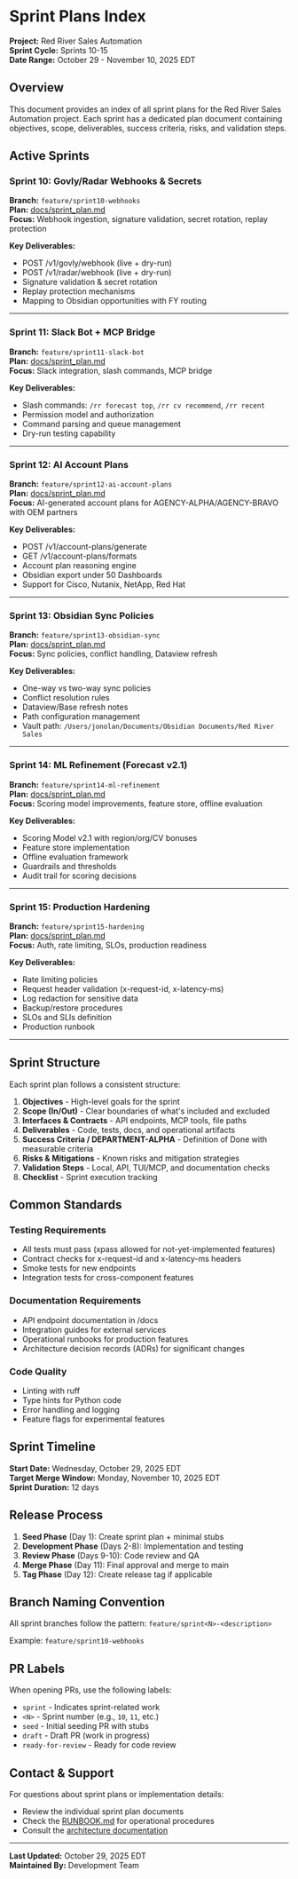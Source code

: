# Sprint Plans Index

**Project:** Red River Sales Automation  
**Sprint Cycle:** Sprints 10-15  
**Date Range:** October 29 - November 10, 2025 EDT

## Overview

This document provides an index of all sprint plans for the Red River Sales Automation project. Each sprint has a dedicated plan document containing objectives, scope, deliverables, success criteria, risks, and validation steps.

## Active Sprints

### Sprint 10: Govly/Radar Webhooks & Secrets
**Branch:** `feature/sprint10-webhooks`  
**Plan:** [docs/sprint_plan.md](../feature/sprint10-webhooks/docs/sprint_plan.md)  
**Focus:** Webhook ingestion, signature validation, secret rotation, replay protection

**Key Deliverables:**
- POST /v1/govly/webhook (live + dry-run)
- POST /v1/radar/webhook (live + dry-run)
- Signature validation & secret rotation
- Replay protection mechanisms
- Mapping to Obsidian opportunities with FY routing

---

### Sprint 11: Slack Bot + MCP Bridge
**Branch:** `feature/sprint11-slack-bot`  
**Plan:** [docs/sprint_plan.md](../feature/sprint11-slack-bot/docs/sprint_plan.md)  
**Focus:** Slack integration, slash commands, MCP bridge

**Key Deliverables:**
- Slash commands: `/rr forecast top`, `/rr cv recommend`, `/rr recent`
- Permission model and authorization
- Command parsing and queue management
- Dry-run testing capability

---

### Sprint 12: AI Account Plans
**Branch:** `feature/sprint12-ai-account-plans`  
**Plan:** [docs/sprint_plan.md](../feature/sprint12-ai-account-plans/docs/sprint_plan.md)  
**Focus:** AI-generated account plans for AGENCY-ALPHA/AGENCY-BRAVO with OEM partners

**Key Deliverables:**
- POST /v1/account-plans/generate
- GET /v1/account-plans/formats
- Account plan reasoning engine
- Obsidian export under 50 Dashboards
- Support for Cisco, Nutanix, NetApp, Red Hat

---

### Sprint 13: Obsidian Sync Policies
**Branch:** `feature/sprint13-obsidian-sync`  
**Plan:** [docs/sprint_plan.md](../feature/sprint13-obsidian-sync/docs/sprint_plan.md)  
**Focus:** Sync policies, conflict handling, Dataview refresh

**Key Deliverables:**
- One-way vs two-way sync policies
- Conflict resolution rules
- Dataview/Base refresh notes
- Path configuration management
- Vault path: `/Users/jonolan/Documents/Obsidian Documents/Red River Sales`

---

### Sprint 14: ML Refinement (Forecast v2.1)
**Branch:** `feature/sprint14-ml-refinement`  
**Plan:** [docs/sprint_plan.md](../feature/sprint14-ml-refinement/docs/sprint_plan.md)  
**Focus:** Scoring model improvements, feature store, offline evaluation

**Key Deliverables:**
- Scoring Model v2.1 with region/org/CV bonuses
- Feature store implementation
- Offline evaluation framework
- Guardrails and thresholds
- Audit trail for scoring decisions

---

### Sprint 15: Production Hardening
**Branch:** `feature/sprint15-hardening`  
**Plan:** [docs/sprint_plan.md](../feature/sprint15-hardening/docs/sprint_plan.md)  
**Focus:** Auth, rate limiting, SLOs, production readiness

**Key Deliverables:**
- Rate limiting policies
- Request header validation (x-request-id, x-latency-ms)
- Log redaction for sensitive data
- Backup/restore procedures
- SLOs and SLIs definition
- Production runbook

---

## Sprint Structure

Each sprint plan follows a consistent structure:

1. **Objectives** - High-level goals for the sprint
2. **Scope (In/Out)** - Clear boundaries of what's included and excluded
3. **Interfaces & Contracts** - API endpoints, MCP tools, file paths
4. **Deliverables** - Code, tests, docs, and operational artifacts
5. **Success Criteria / DEPARTMENT-ALPHA** - Definition of Done with measurable criteria
6. **Risks & Mitigations** - Known risks and mitigation strategies
7. **Validation Steps** - Local, API, TUI/MCP, and documentation checks
8. **Checklist** - Sprint execution tracking

## Common Standards

### Testing Requirements
- All tests must pass (xpass allowed for not-yet-implemented features)
- Contract checks for x-request-id and x-latency-ms headers
- Smoke tests for new endpoints
- Integration tests for cross-component features

### Documentation Requirements
- API endpoint documentation in /docs
- Integration guides for external services
- Operational runbooks for production features
- Architecture decision records (ADRs) for significant changes

### Code Quality
- Linting with ruff
- Type hints for Python code
- Error handling and logging
- Feature flags for experimental features

## Sprint Timeline

**Start Date:** Wednesday, October 29, 2025 EDT  
**Target Merge Window:** Monday, November 10, 2025 EDT  
**Sprint Duration:** 12 days

## Release Process

1. **Seed Phase** (Day 1): Create sprint plan + minimal stubs
2. **Development Phase** (Days 2-8): Implementation and testing
3. **Review Phase** (Days 9-10): Code review and QA
4. **Merge Phase** (Day 11): Final approval and merge to main
5. **Tag Phase** (Day 12): Create release tag if applicable

## Branch Naming Convention

All sprint branches follow the pattern: `feature/sprint<N>-<description>`

Example: `feature/sprint10-webhooks`

## PR Labels

When opening PRs, use the following labels:
- `sprint` - Indicates sprint-related work
- `<N>` - Sprint number (e.g., `10`, `11`, etc.)
- `seed` - Initial seeding PR with stubs
- `draft` - Draft PR (work in progress)
- `ready-for-review` - Ready for code review

## Contact & Support

For questions about sprint plans or implementation details:
- Review the individual sprint plan documents
- Check the [RUNBOOK.md](../RUNBOOK.md) for operational procedures
- Consult the [architecture documentation](architecture/README.md)

---

**Last Updated:** October 29, 2025 EDT  
**Maintained By:** Development Team